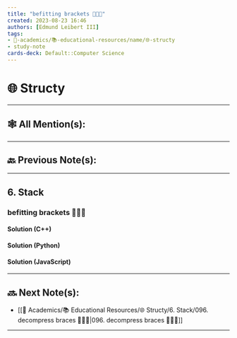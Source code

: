 ```yaml
---
title: "befitting brackets 👨🏽‍💻"
created: 2023-08-23 16:46
authors: [Edmund Leibert III]
tags:
- 🔴-academics/📚-educational-resources/name/🌐-structy
- study-note
cards-deck: Default::Computer Science
---
```


# 🌐 Structy

---

## 🕸️ All Mention(s):

---

## 🔙 Previous Note(s):

---

## 6. Stack

### **befitting brackets 👨🏽‍💻**

#### Solution (C++)

#### Solution (Python)

#### Solution (JavaScript)

---

## 🔜 Next Note(s):
- [[🔴 Academics/📚 Educational Resources/🌐 Structy/6. Stack/096. decompress braces 👨🏽‍💻|096. decompress braces 👨🏽‍💻]]

---
